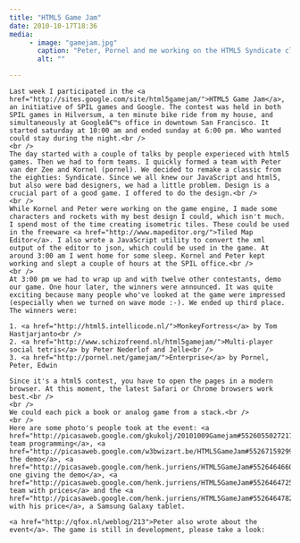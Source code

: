 ```yaml
---
title: "HTML5 Game Jam"
date: 2010-10-17T18:36
media:
     - image: "gamejam.jpg"
       caption: "Peter, Pornel and me working on the HTML5 Syndicate clone. Paul Irish was there, too."
       alt: ""

---
```



	Last week I participated in the <a href="http://sites.google.com/site/html5gamejam/">HTML5 Game Jam</a>, an initiative of SPIL games and Google. The contest was held in both SPIL games in Hilversum, a ten minute bike ride from my house, and simultaneously at Googleâ€™s office in downtown San Francisco. It started saturday at 10:00 am and ended sunday at 6:00 pm. Who wanted could stay during the night.<br />
	<br />
	The day started with a couple of talks by people experieced with html5 games. Then we had to form teams. I quickly formed a team with Peter van der Zee and Kornel (pornel). We decided to remake a classic from the eighties: Syndicate. Since we all knew our JavaScript and html5, but also were bad designers, we had a little problem. Design is a crucial part of a good game. I offered to do the design.<br />
	<br />
	While Kornel and Peter were working on the game engine, I made some characters and rockets with my best design I could, which isn't much. I spend most of the time creating isometric tiles. These could be used in the freeware <a href="http://www.mapeditor.org/">Tiled Map Editor</a>. I also wrote a JavaScript utility to convert the xml output of the editor to json, which could be used in the game. At around 3:00 am I went home for some sleep. Kornel and Peter kept working and slept a couple of hours at the SPIL office.<br />
	<br />
	At 3:00 pm we had to wrap up and with twelve other contestants, demo our game. One hour later, the winners were announced. It was quite exciting because many people who've looked at the game were impressed (especially when we turned on wave mode :-). We ended up third place. The winners were:

	1. <a href="http://html5.intellicode.nl/">MonkeyFortress</a> by Tom Hastjarjanto<br />
	2. <a href="http://www.schizofreend.nl/html5gamejam/">Multi-player social tetris</a> by Peter Nederlof and Jelle<br />
	3. <a href="http://pornel.net/gamejam/">Enterprise</a> by Pornel, Peter, Edwin

	Since it's a html5 contest, you have to open the pages in a modern browser. At this moment, the latest Safari or Chrome browsers work best.<br />
	<br />
	We could each pick a book or analog game from a stack.<br />
	<br />
	Here are some photo's people took at the event: <a href="http://picasaweb.google.com/gkukolj/20101009Gamejam#5526055027217717250">Our team programming</a>, <a href="http://picasaweb.google.com/w3bwizart.be/HTML5GameJam#5526715929978170114">giving the demo</a>, <a href="http://picasaweb.google.com/henk.jurriens/HTML5GameJam#5526464660263931634">another one giving the demo</a>, <a href="http://picasaweb.google.com/henk.jurriens/HTML5GameJam#5526464725820027058">our team with prices</a> and the <a href="http://picasaweb.google.com/henk.jurriens/HTML5GameJam#5526464782365689010">winner with his price</a>, a Samsung Galaxy tablet.

	<a href="http://qfox.nl/weblog/213">Peter also wrote about the event</a>. The game is still in development, please take a look:

